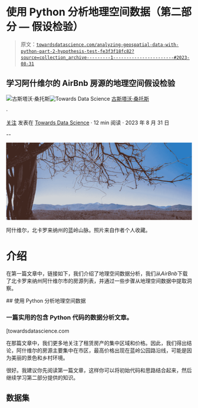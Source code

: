 # 使用 Python 分析地理空间数据（第二部分 — 假设检验）

> 原文：[`towardsdatascience.com/analyzing-geospatial-data-with-python-part-2-hypothesis-test-fe3f3f18fc82?source=collection_archive---------1-----------------------#2023-08-31`](https://towardsdatascience.com/analyzing-geospatial-data-with-python-part-2-hypothesis-test-fe3f3f18fc82?source=collection_archive---------1-----------------------#2023-08-31)

## 学习阿什维尔的 AirBnb 房源的地理空间假设检验

[](https://gustavorsantos.medium.com/?source=post_page-----fe3f3f18fc82--------------------------------)![古斯塔沃·桑托斯](https://gustavorsantos.medium.com/?source=post_page-----fe3f3f18fc82--------------------------------)[](https://towardsdatascience.com/?source=post_page-----fe3f3f18fc82--------------------------------)![Towards Data Science](https://towardsdatascience.com/?source=post_page-----fe3f3f18fc82--------------------------------) [古斯塔沃·桑托斯](https://gustavorsantos.medium.com/?source=post_page-----fe3f3f18fc82--------------------------------)

·

[关注](https://medium.com/m/signin?actionUrl=https%3A%2F%2Fmedium.com%2F_%2Fsubscribe%2Fuser%2F4429d99b1245&operation=register&redirect=https%3A%2F%2Ftowardsdatascience.com%2Fanalyzing-geospatial-data-with-python-part-2-hypothesis-test-fe3f3f18fc82&user=Gustavo+Santos&userId=4429d99b1245&source=post_page-4429d99b1245----fe3f3f18fc82---------------------post_header-----------) 发表在 [Towards Data Science](https://towardsdatascience.com/?source=post_page-----fe3f3f18fc82--------------------------------) · 12 min 阅读 · 2023 年 8 月 31 日[](https://medium.com/m/signin?actionUrl=https%3A%2F%2Fmedium.com%2F_%2Fvote%2Ftowards-data-science%2Ffe3f3f18fc82&operation=register&redirect=https%3A%2F%2Ftowardsdatascience.com%2Fanalyzing-geospatial-data-with-python-part-2-hypothesis-test-fe3f3f18fc82&user=Gustavo+Santos&userId=4429d99b1245&source=-----fe3f3f18fc82---------------------clap_footer-----------)

--

[](https://medium.com/m/signin?actionUrl=https%3A%2F%2Fmedium.com%2F_%2Fbookmark%2Fp%2Ffe3f3f18fc82&operation=register&redirect=https%3A%2F%2Ftowardsdatascience.com%2Fanalyzing-geospatial-data-with-python-part-2-hypothesis-test-fe3f3f18fc82&source=-----fe3f3f18fc82---------------------bookmark_footer-----------)![](img/8bee11a1f9d0a8e4d3e2d581a3586452.png)

阿什维尔，北卡罗来纳州的蓝岭山脉。照片来自作者个人收藏。

# 介绍

在第一篇文章中，链接如下，我们介绍了地理空间数据分析，我们从*AirBnb*下载了北卡罗来纳州阿什维尔市的房源列表，并通过一些步骤从地理空间数据中提取洞察。

[](/analyzing-geospatial-data-with-python-7244c1b9e302?source=post_page-----fe3f3f18fc82--------------------------------) ## 使用 Python 分析地理空间数据

### 一篇实用的包含 Python 代码的数据分析文章。

[towardsdatascience.com

在那篇文章中，我们更多地关注了租赁房产的集中区域和价格。因此，我们得出结论，阿什维尔的房源主要集中在市区，最高价格出现在蓝岭公园路沿线，可能是因为美丽的景色和乡村环境。

很好。我建议你先阅读第一篇文章，这样你可以将初始代码和思路结合起来，然后继续学习第二部分提供的知识。

## 数据集
